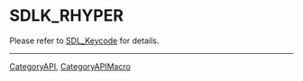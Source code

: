 # SDLK_RHYPER

Please refer to [SDL_Keycode](SDL_Keycode) for details.

----
[CategoryAPI](CategoryAPI), [CategoryAPIMacro](CategoryAPIMacro)

